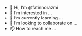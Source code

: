 - 👋 Hi, I’m @fatinnorazmi
- 👀 I’m interested in ...
- 🌱 I’m currently learning ...
- 💞️ I’m looking to collaborate on ...
- 📫 How to reach me ...

<!---
fatinnorazmi/fatinnorazmi is a ✨ special ✨ repository because its `README.md` (this file) appears on your GitHub profile.
You can click the Preview link to take a look at your changes.
--->
